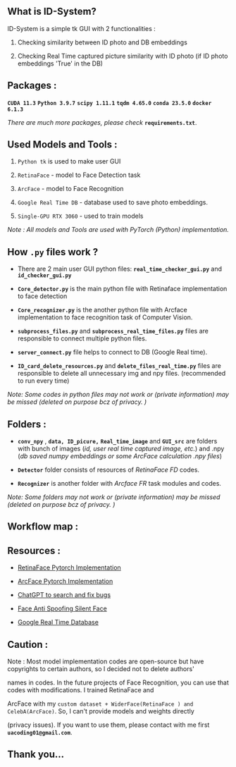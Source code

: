 ## What is ID-System?

ID-System is a simple tk GUI with 2 functionalities : 

 1. Checking similarity between ID photo and DB embeddings
    
 3. Checking Real Time captured picture similarity with ID photo (if ID photo embeddings 'True' in the DB) 

## Packages :

 **`CUDA 11.3`** **`Python 3.9.7`** **`scipy 1.11.1`** **`tqdm 4.65.0`** **`conda 23.5.0`**   **`docker 6.1.3`**

*There are much more packages, please check* **`requirements.txt`**.



## Used Models and Tools :

 1. `Python tk` is used to make user GUI
    
 3. `RetinaFace` - model to Face Detection task
    
 5. `ArcFace` - model to Face Recognition
    
 7. `Google Real Time DB`  - database used to save photo embeddings.
    
 9. `Single-GPU RTX 3060` - used to train models 

*Note : All models and Tools are used with PyTorch (Python) implementation.*



## How `.py` files work ?

 - There are 2 main user GUI python files: **`real_time_checker_gui.py`** and **`id_checker_gui.py`**
 
 - **`Core_detector.py`** is the main python file with Retinaface implementation to face detection
 
 - **`Core_recognizer.py`** is the another python file with Arcface implementation to face recognition task of Computer Vision.
 
 - **`subprocess_files.py`** and **`subprocess_real_time_files.py`** files are responsible to connect multiple python files.
 
 - **`server_connect.py`** file helps to connect to DB (Google Real  time).

- **`ID_card_delete_resources.py`** and **`delete_files_real_time.py`** files are responsible to delete all unnecessary img and npy files. (recommended to run every time)
   
 *Note: Some codes in python files may not work or (private information) may be missed (deleted on purpose bcz of privacy. )*

## Folders :

 - **`conv_npy`** , **`data, ID_picure,`** **`Real_time_image`** and **`GUI_src`** are folders with bunch of images (*id, user real time captured image, etc.*) and .npy (*db saved numpy embeddings or some ArcFace calculation .npy files*)
 
 - **`Detector`** folder consists of resources of *RetinaFace FD* codes.
 - **`Recognizer`** is another folder with *Arcface FR* task modules and codes.

 *Note: Some folders  may not work or (private information) may be missed (deleted on purpose bcz of privacy. )*

## Workflow map :





## Resources :

 - [RetinaFace Pytorch Implementation](https://github.com/serengil/retinaface)

 - [ArcFace Pytorch Implementation](https://github.com/deepinsight/insightface)
   
 - [ChatGPT to search and fix bugs](https://chat.openai.com/)
   
 - [Face Anti Spoofing Silent Face](https://github.com/minivision-ai/Silent-Face-Anti-Spoofing)
   
 - [Google Real Time Database](https://firebase.google.com/)

## Caution :

    
Note : Most model implementation codes are open-source but have copyrights to certain authors, so I decided not to delete authors'

names in codes. In the future projects of Face Recognition, you can use that codes with modifications.  I trained RetinaFace and 

ArcFace with my `custom dataset + WiderFace(RetinaFace ) and CelebA(ArcFace)`.  So, I can't provide models and weights directly 

(privacy issues). If you want to use them, please contact with me first **`uacoding01@gmail.com`**.



## Thank you...


  
 



